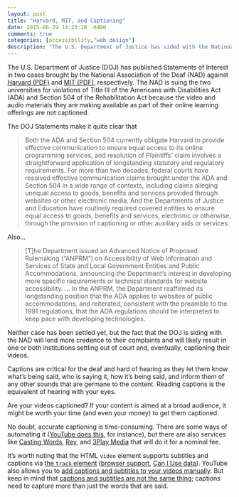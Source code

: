```yaml
---
layout: post
title: "Harvard, MIT, and Captioning"
date: 2015-06-29 14:23:28 -0400
comments: true
categories: [accessibility,"web design"]
description: "The U.S. Department of Justice has sided with the National Association of the Deaf in their cases against Harvard and MIT over online captioning."
---
```


The U.S. Department of Justice (DOJ) has published Statements of Interest in two cases brought by the National Association of the Deaf (NAD) against [Harvard (PDF)](http://www.ada.gov/briefs/harvard_soi.pdf) and [MIT (PDF)](http://www.ada.gov/briefs/mit_soi.pdf), respectively. The NAD is suing the two universities for violations of Title III of the Americans with Disabilities Act (ADA) and Section 504 of the Rehabilitation Act because the video and audio materials they are making available as part of their online learning offerings are not captioned.

<!-- more -->

The DOJ Statements make it quite clear that

> Both the ADA and Section 504 currently obligate Harvard to provide effective communication to ensure equal access to its online programming services, and resolution of Plaintiffs’ claim involves a straightforward application of longstanding statutory and regulatory requirements. For more than two decades, federal courts have resolved effective communication claims brought under the ADA and Section 504 in a wide range of contexts, including claims alleging unequal access to goods, benefits and services provided through websites or other electronic media. And the Departments of Justice and Education have routinely required covered entities to ensure equal access to goods, benefits and services, electronic or otherwise, through the provision of captioning or other auxiliary aids or services. 

Also…

> [T]he Department issued an Advanced Notice of Proposed Rulemaking (“ANPRM”) on Accessibility of Web Information and Services of State and Local Government Entities and Public Accommodations, announcing the Department’s interest in developing more specific requirements or technical standards for  website accessibility. … In the ANPRM, the Department reaffirmed its longstanding position that the ADA applies to websites of public accommodations, and reiterated, consistent with the preamble to the 1991 regulations, that the ADA regulations should be interpreted to keep pace with developing technologies.

Neither case has been settled yet, but the fact that the DOJ is siding with the NAD will lend more credence to their complaints and will likely result in one or both institutions settling out of court and, eventually, captioning their videos.

Captions are critical for the deaf and hard of hearing as they let them know what’s being said, who is saying it, how it’s being said, and inform them of any other sounds that are germane to the content. Reading captions is the equivalent of hearing with your eyes.

Are your videos captioned? If your content is aimed at a broad audience, it might be worth your time (and even your money) to get them captioned.

No doubt, accurate captioning is time-consuming. There are some ways of automating it ([YouTube does this](https://support.google.com/youtube/answer/3038280), for instance), but there are also services like [Casting Words](https://castingwords.com/), [Rev](https://www.rev.com/caption), and [3Play Media](http://www.3playmedia.com/) that will do it for a nominal fee.

It’s worth noting that the HTML `video` element supports subtitles and captions via [the `track` element](https://developer.mozilla.org/en-US/docs/Web/HTML/Element/track) ([browser support](http://www.iandevlin.com/blog/2015/04/html5/html5-video-captions-current-browser-status), [Can I Use data](http://caniuse.com/#search=track)). YouTube also allows you to [add captions and subtitles to your videos manually](https://support.google.com/youtube/answer/2734796). But keep in mind that [captions and subtitles are not the same thing](http://screenfont.ca/learn/); captions need to capture more than just the words that are said.